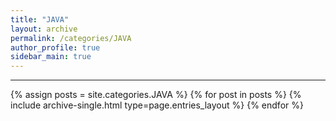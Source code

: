 ```yaml
---
title: "JAVA"
layout: archive
permalink: /categories/JAVA
author_profile: true
sidebar_main: true
---
```


<!-- 공백이 포함되어 있는 카테고리 이름의 경우 site.categories['a b c'] 이런식으로! -->

***

{% assign posts = site.categories.JAVA %}
{% for post in posts %} {% include archive-single.html type=page.entries_layout %} {% endfor %}
